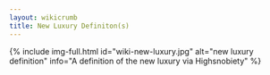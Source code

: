 ```yaml
---
layout: wikicrumb 
title: New Luxury Definiton(s)
---
```


{% include img-full.html id="wiki-new-luxury.jpg" alt="new luxury definition" info="A definition of the new luxury via Highsnobiety" %}


